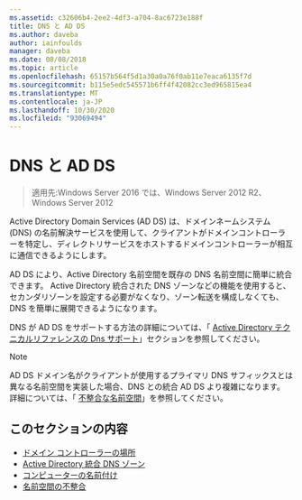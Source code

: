 ```yaml
---
ms.assetid: c32606b4-2ee2-4df3-a704-8ac6723e188f
title: DNS と AD DS
ms.author: daveba
author: iainfoulds
manager: daveba
ms.date: 08/08/2018
ms.topic: article
ms.openlocfilehash: 65157b564f5d1a30a0a76f0ab11e7eaca6135f7d
ms.sourcegitcommit: b115e5edc545571b6ff4f42082cc3ed965815ea4
ms.translationtype: MT
ms.contentlocale: ja-JP
ms.lasthandoff: 10/30/2020
ms.locfileid: "93069494"
---
```

# <a name="dns-and-ad-ds"></a>DNS と AD DS

> 適用先:Windows Server 2016 では、Windows Server 2012 R2、Windows Server 2012

Active Directory Domain Services (AD DS) は、ドメインネームシステム (DNS) の名前解決サービスを使用して、クライアントがドメインコントローラーを特定し、ディレクトリサービスをホストするドメインコントローラーが相互に通信できるようにします。

AD DS により、Active Directory 名前空間を既存の DNS 名前空間に簡単に統合できます。 Active Directory 統合された DNS ゾーンなどの機能を使用すると、セカンダリゾーンを設定する必要がなくなり、ゾーン転送を構成しなくても、DNS を簡単に展開できるようになります。

DNS が AD DS をサポートする方法の詳細については、「 [Active Directory テクニカルリファレンスの Dns サポート](/previous-versions/windows/it-pro/windows-server-2003/cc781627(v=ws.10))」セクションを参照してください。

> [!NOTE]
> AD DS ドメイン名がクライアントが使用するプライマリ DNS サフィックスとは異なる名前空間を実装した場合、DNS との統合 AD DS より複雑になります。 詳細については、「 [不整合な名前空間](Disjoint-Namespace.md)」を参照してください。

## <a name="in-this-section"></a>このセクションの内容

- [ドメイン コントローラーの場所](Domain-Controller-Location.md)
- [Active Directory 統合 DNS ゾーン](Active-Directory-Integrated-DNS-Zones.md)
- [コンピューターの名前付け](Computer-Naming.md)
- [名前空間の不整合](Disjoint-Namespace.md)
